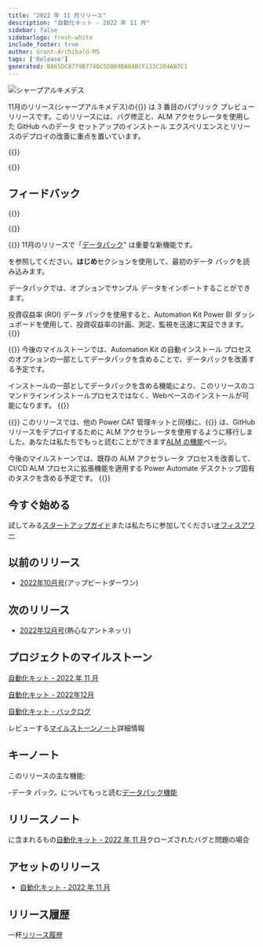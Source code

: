 ```yaml
---
title: "2022 年 11 月リリース"
description: "自動化キット - 2022 年 11 月"
sidebar: false
sidebarlogo: fresh-white
include_footer: true
author: Grant-Archibald-MS
tags: ['Release']
generated: B865DC8779B774DC5D0B9BA8ABCF133C204AB7C1
---
```


<div class="optional">

![シャープアルキメデス](/images/sharp-archimedes.png)

11月のリリース(シャープアルキメデス)の{{<product-name>}} は 3 番目のパブリック プレビュー リリースです。このリリースには、バグ修正と、ALM アクセラレータを使用した GitHub へのデータ セットアップのインストール エクスペリエンスとリリースのデプロイの改善に重点を置いています。

</div>

{{<presentation slides="1,2,3">}}

<div class="optional">

{{<presentationStyles>}}

## フィードバック

{{<questions name="/content/ja/releases/november-2022.json" completed="フィードバックをお寄せいただきありがとうございます" showNavigationButtons="false" locale="ja">}}

</div>

{{<slideStyles>}}

{{<slide  id="slide1" audio="releases/november-2022/DataPacks.mp3" description="Automation Kit Overview" image="releases/november-2022/DataPacks.svg" >}}
11月のリリースで「[データパック](/ja/features/datapacks)" は重要な新機能です。

を参照してください。**はじめ**セクションを使用して、最初のデータ パックを読み込みます。

データパックでは、オプションでサンプル データをインポートすることができます。

投資収益率 (ROI) データ パックを使用すると、Automation Kit Power BI ダッシュボードを使用して、投資収益率の計画、測定、監視を迅速に実証できます。
{{</slide>}}

{{<slide  id="slide2" audio="releases/november-2022/DataPacks-WhatsNext.mp3" description="Automation Kit Features" image="releases/november-2022/DataPacks-WhatsNext.svg?v=1" >}}
今後のマイルストーンでは、Automation Kit の自動インストール プロセスのオプションの一部としてデータパックを含めることで、データパックを改善する予定です。

インストールの一部としてデータパックを含める機能により、このリリースのコマンドラインインストールプロセスではなく、Webベースのインストールが可能になります。
{{</slide>}}


{{<slide id="slide3" audio="releases/november-2022/alm-roadmap.mp3" description="ALM Roadmap" localImage="/images/illustrations/alm-roadmap-2022-11.svg" >}}
このリリースでは、他の Power CAT 管理キットと同様に、{{<product-name>}} は、GitHub リリースをデプロイするために ALM アクセラレータを使用するように移行しました。あなたは私たちでもっと読むことができます[ALM の機能](/ja/features/alm)ページ。

今後のマイルストーンでは、既存の ALM アクセラレータ プロセスを改善して、CI/CD ALM プロセスに拡張機能を適用する Power Automate デスクトップ固有のタスクを含める予定です。
{{</slide>}}

<div class="optional">

## 今すぐ始める

試してみる[スタートアップガイド](/ja/get-started)または私たちに参加してください[オフィスアワー](/ja/office-hours)

## 以前のリリース

- [2022年10月号](/ja/releases/october-2022)(アップビートダーワン)

## 次のリリース

- [2022年12月号](/ja/releases/december-2022)(熱心なアントネッリ)

## プロジェクトのマイルストーン

[自動化キット - 2022 年 11 月](https://github.com/orgs/microsoft/projects/486/views/4)

[自動化キット - 2022年12月](https://github.com/orgs/microsoft/projects/486/views/5)

[自動化キット - バックログ](https://github.com/orgs/microsoft/projects/486/views/1)

レビューする[マイルストーンノート](/ja/releases/milestones)詳細情報

## キーノート

このリリースの主な機能:

-データ パック。についてもっと読む[データパック機能](/ja/features/datapacks)

## リリースノート

に含まれるもの[自動化キット - 2022 年 11 月](https://github.com/microsoft/powercat-automation-kit/releases/tag/AutomationKit-November2022)クローズされたバグと問題の場合

## アセットのリリース

- [自動化キット - 2022 年 11 月](https://github.com/microsoft/powercat-automation-kit/releases/tag/AutomationKit-November2022)

## リリース履歴

一杯[リリース履歴](/ja/releases)

</div>
